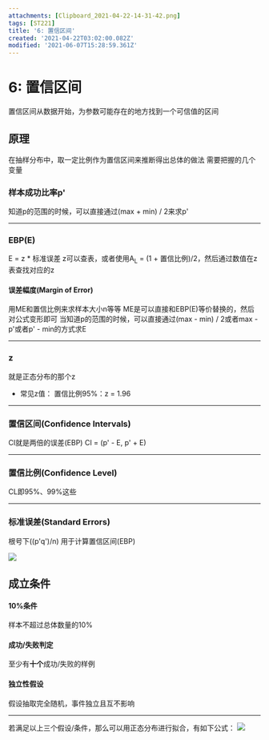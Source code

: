 ```yaml
---
attachments: [Clipboard_2021-04-22-14-31-42.png]
tags: [ST221]
title: '6: 置信区间'
created: '2021-04-22T03:02:00.082Z'
modified: '2021-06-07T15:28:59.361Z'
---
```


# 6: 置信区间
置信区间从数据开始，为参数可能存在的地方找到一个可信值的区间
## 原理
在抽样分布中，取一定比例作为置信区间来推断得出总体的做法
需要把握的几个变量
### 样本成功比率p'
知道p的范围的时候，可以直接通过(max + min) / 2来求p'
***
### EBP(E)
E = z * 标准误差
z可以查表，或者使用A<sub>L</sub> = (1 + 置信比例)/2，然后通过数值在z表查找对应的z
#### 误差幅度(Margin of Error)
用ME和置信比例来求样本大小n等等
ME是可以直接和EBP(E)等价替换的，然后对公式变形即可
当知道p的范围的时候，可以直接通过(max - min) / 2或者max - p'或者p' - min的方式求E
***
### z
就是正态分布的那个z
- 常见z值：
置信比例95%：z = 1.96
***
### 置信区间(Confidence Intervals)
CI就是两倍的误差(EBP)
CI = (p' - E, p' + E)
***
### 置信比例(Confidence Level)
CL即95%、99%这些
***
### 标准误差(Standard Errors)
根号下((p'q')/n)
用于计算置信区间(EBP)

![](@attachment/Clipboard_2021-04-22-14-31-42.png)

## 成立条件
#### 10%条件
样本不超过总体数量的10%
#### 成功/失败判定
至少有**十个**成功/失败的样例
#### 独立性假设
假设抽取完全随机，事件独立且互不影响
***
若满足以上三个假设/条件，那么可以用正态分布进行拟合，有如下公式：
![](@attachment/Clipboard_2021-04-15-10-27-03.png)

